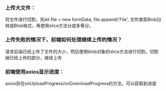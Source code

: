 ### 上传大文件：

将文件进行切割，先let file = new formData, file.append('File', 文件类型Blob]])转成Blob格式，再使用slice方法分成多等分，

### 上传失败的情况下，前端如何处理继续上传的情况？

请求后端已经上传了文件的大小，然后使用blob对象的slice方法进行切割，切割掉已经上传的部分，继续上传

### 前端使用axios显示进度：

axios存在onUploadProgress/onDownloadProgress的方法，可以获取到进度

